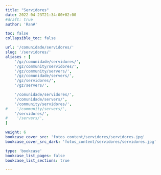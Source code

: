 ```yaml
---
title: "Servidores"
date: 2022-04-23T21:34:00+02:00
#draft: true
author: 'Ran#'

toc: false
collapsible_toc: false

url: '/comunidade/servidores/'
slug: '/servidores/'
aliases : [
    '/gz/comunidade/servidores/',
    '/gz/community/servidores/',
    '/gz/community/servers/',
    '/gz/comunidade/servers/',
    '/gz/servidores/',
    '/gz/servers/',

    '/comunidade/servidores/',
    '/comunidade/servers/',
    '/community/servidores/',
#    '/community/servers/',
    '/servidores/',
#    '/servers/',
]

weight: 6
bookcase_cover_src: 'fotos_content/servidores/servidores.jpg'
bookcase_cover_src_dark: 'fotos_content/servidores/servidores.jpg'

type: 'bookcase'
bookcase_list_pages: false
bookcase_list_sections: true

---
```

